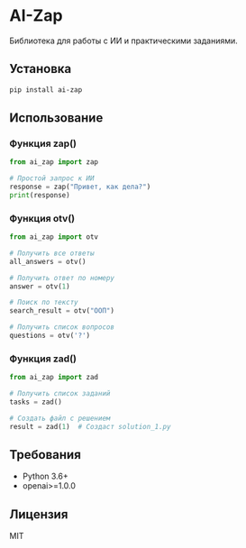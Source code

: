 # AI-Zap

Библиотека для работы с ИИ и практическими заданиями.

## Установка

```bash
pip install ai-zap
```

## Использование

### Функция zap()

```python
from ai_zap import zap

# Простой запрос к ИИ
response = zap("Привет, как дела?")
print(response)
```

### Функция otv()

```python
from ai_zap import otv

# Получить все ответы
all_answers = otv()

# Получить ответ по номеру
answer = otv(1)

# Поиск по тексту
search_result = otv("ООП")

# Получить список вопросов
questions = otv('?')
```

### Функция zad()

```python
from ai_zap import zad

# Получить список заданий
tasks = zad()

# Создать файл с решением
result = zad(1)  # Создаст solution_1.py
```

## Требования

- Python 3.6+
- openai>=1.0.0

## Лицензия

MIT 